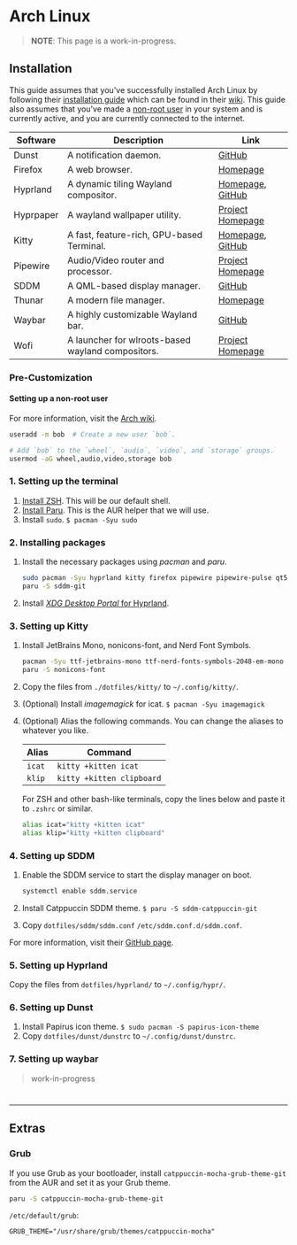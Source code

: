# Arch Linux

> **NOTE**: This page is a work-in-progress.

## Installation

This guide assumes that you've successfully installed Arch Linux by following their [installation guide](https://wiki.archlinux.org/title/Installation_guide) which can be found in their [wiki](https://wiki.archlinux.org/). This guide also assumes that you've made a [non-root user](#Setting-up-a-non-root-user) in your system and is currently active, and you are currently connected to the internet.

| Software                 | Description                                       | Link                                                                                        |
| ------------------------ | ------------------------------------------------- | ------------------------------------------------------------------------------------------- |
| Dunst                    | A notification daemon.                            | [GitHub](https://github.com/dunst-project/dunst)                                            |
| Firefox                  | A web browser.                                    | [Homepage](https://firefox.com/)                                                            |
| Hyprland                 | A dynamic tiling Wayland compositor.              | [Homepage](https://hyprland.org/), [GitHub](https://github.com/hyprwm/Hyprland)             |
| Hyprpaper                | A wayland wallpaper utility.                      | [Project Homepage](https://github.com/hyprwm/hyprpaper)                                     |
| Kitty                    | A fast, feature-rich, GPU-based Terminal.         | [Homepage](https://sw.kovidgoyal.net/kitty/), [GitHub](https://github.com/kovidgoyal/kitty) |
| Pipewire                 | Audio/Video router and processor.                 | [Project Homepage](https://gitlab.freedesktop.org/pipewire/pipewire/)                       |
| SDDM                     | A QML-based display manager.                      | [GitHub](https://github.com/sddm/sddm)                                                      |
| Thunar                   | A modern file manager.                            | [Homepage](https://docs.xfce.org/xfce/thunar/start)                                         |
| Waybar                   | A highly customizable Wayland bar.                | [GitHub](https://github.com/Alexays/Waybar)                                                 |
| Wofi                     | A launcher for wlroots-based wayland compositors. | [Project Homepage](https://hg.sr.ht/~scoopta/wofi)                                          |

### Pre-Customization

#### Setting up a non-root user

For more information, visit the [Arch wiki](https://wiki.archlinux.org/title/Users_and_groups).

```bash
useradd -m bob  # Create a new user `bob`.

# Add `bob` to the `wheel`, `audio`, `video`, and `storage` groups.
usermod -aG wheel,audio,video,storage bob
```

### 1. Setting up the terminal

1. [Install ZSH](https://github.com/SetupGuides/ZSH). This will be our default shell.
2. [Install Paru](https://github.com/Morganamilo/paru). This is the AUR helper that we will use.
3. Install `sudo`. `$ pacman -Syu sudo`

### 2. Installing packages

1. Install the necessary packages using *pacman* and *paru*.

    ```bash
    sudo pacman -Syu hyprland kitty firefox pipewire pipewire-pulse qt5-wayland qt6-wayland hyprpaper polkit-kde-agent waybar otf-font-awesome thunar gvfs tumbler ffmpegthumbnailer wofi
    paru -S sddm-git
    ```

2. Install [*XDG Desktop Portal* for Hyprland](https://wiki.hyprland.org/Useful-Utilities/Hyprland-desktop-portal/).

### 3. Setting up Kitty

1. Install JetBrains Mono, nonicons-font, and Nerd Font Symbols.

    ```bash
    pacman -Syu ttf-jetbrains-mono ttf-nerd-fonts-symbols-2048-em-mono
    paru -S nonicons-font
    ```

2. Copy the files from `./dotfiles/kitty/` to `~/.config/kitty/`.
3. (Optional) Install *imagemagick* for icat. `$ pacman -Syu imagemagick`
4. (Optional) Alias the following commands. You can change the aliases to whatever you like.

    | Alias   | Command                   |
    | ------- | ------------------------- |
    | `icat`  | `kitty +kitten icat`      |
    | `klip`  | `kitty +kitten clipboard` |

    For ZSH and other bash-like terminals, copy the lines below and paste it to `.zshrc` or similar.

    ```bash
    alias icat="kitty +kitten icat"
    alias klip="kitty +kitten clipboard"
    ```

### 4. Setting up SDDM

1. Enable the SDDM service to start the display manager on boot.

    ```bash
    systemctl enable sddm.service
    ```

2. Install Catppuccin SDDM theme. `$ paru -S sddm-catppuccin-git`
3. Copy `dotfiles/sddm/sddm.conf` `/etc/sddm.conf.d/sddm.conf`.

For more information, visit their [GitHub page](https://github.com/khaneliman/sddm-catppuccin).

### 5. Setting up Hyprland

Copy the files from `dotfiles/hyprland/` to `~/.config/hypr/`.

### 6. Setting up Dunst

1. Install Papirus icon theme. `$ sudo pacman -S papirus-icon-theme`
2. Copy `dotfiles/dunst/dunstrc` to `~/.config/dunst/dunstrc`.

### 7. Setting up waybar

> work-in-progress

#

-----

## Extras

### Grub

If you use Grub as your bootloader, install `catppuccin-mocha-grub-theme-git` from the AUR and set it as your Grub theme.

```bash
paru -S catppuccin-mocha-grub-theme-git
```

`/etc/default/grub`:

```
GRUB_THEME="/usr/share/grub/themes/catppuccin-mocha"
```
